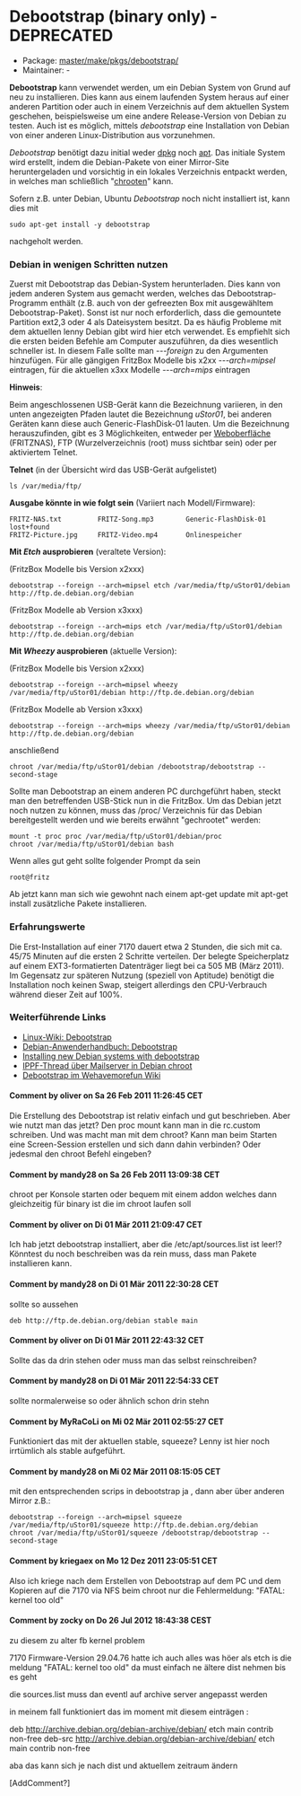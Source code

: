 # Debootstrap (binary only) - DEPRECATED
 - Package: [master/make/pkgs/debootstrap/](https://github.com/Freetz-NG/freetz-ng/tree/master/make/pkgs/debootstrap/)
 - Maintainer: -

**Debootstrap** kann verwendet werden, um ein Debian System von Grund
auf neu zu installieren. Dies kann aus einem laufenden System heraus auf
einer anderen Partition oder auch in einem Verzeichnis auf dem aktuellen
System geschehen, beispielsweise um eine andere Release-Version von
Debian zu testen. Auch ist es möglich, mittels *debootstrap* eine
Installation von Debian von einer anderen Linux-Distribution aus
vorzunehmen.

*Debootstrap* benötigt dazu initial weder
[dpkg](http://de.wikipedia.org/wiki/Debian_Package_Manager)
noch
[apt](http://de.wikipedia.org/wiki/Advanced_Packaging_Tool).
Das initiale System wird erstellt, indem die Debian-Pakete von einer
Mirror-Site heruntergeladen und vorsichtig in ein lokales Verzeichnis
entpackt werden, in welches man schließlich
"[chrooten](http://de.wikipedia.org/wiki/Chroot)"
kann.

Sofern z.B. unter Debian, Ubuntu *Debootstrap* noch nicht installiert
ist, kann dies mit

```
sudo apt-get install -y debootstrap
```

nachgeholt werden.

### Debian in wenigen Schritten nutzen

Zuerst mit Debootstrap das Debian-System herunterladen. Dies kann von
jedem anderen System aus gemacht werden, welches das
Debootstrap-Programm enthält (z.B. auch von der gefreezten Box mit
ausgewähltem Debootstrap-Paket). Sonst ist nur noch erforderlich, dass
die gemountete Partition ext2,3 oder 4 als Dateisystem besitzt. Da es
häufig Probleme mit dem aktuellen lenny Debian gibt wird hier etch
verwendet. Es empfiehlt sich die ersten beiden Befehle am Computer
auszuführen, da dies wesentlich schneller ist. In diesem Falle sollte
man *---foreign* zu den Argumenten hinzufügen. Für alle gängigen
FritzBox Modelle bis x2xx *---arch=mipsel* eintragen, für die aktuellen
x3xx Modelle *---arch=mips* eintragen

**Hinweis**:

Beim angeschlossenen USB-Gerät kann die Bezeichnung variieren, in den
unten angezeigten Pfaden lautet die Bezeichnung *uStor01*, bei anderen
Geräten kann diese auch Generic-FlashDisk-01 lauten. Um die Bezeichnung
herauszufinden, gibt es 3 Möglichkeiten, entweder per
[Weboberfläche](http://192.168.178.1/nas/index.lua)
(FRITZNAS), FTP (Wurzelverzeichnis (root) muss sichtbar sein) oder per
aktiviertem Telnet.

**Telnet** (in der Übersicht wird das USB-Gerät aufgelistet)

```
ls /var/media/ftp/
```

**Ausgabe könnte in wie folgt sein** (Variiert nach Modell/Firmware):

```
FRITZ-NAS.txt         FRITZ-Song.mp3        Generic-FlashDisk-01  lost+found
FRITZ-Picture.jpg     FRITZ-Video.mp4       Onlinespeicher
```

**Mit *Etch* ausprobieren** (veraltete Version):

(FritzBox Modelle bis Version x2xxx)

```
debootstrap --foreign --arch=mipsel etch /var/media/ftp/uStor01/debian http://ftp.de.debian.org/debian
```

(FritzBox Modelle ab Version x3xxx)

```
debootstrap --foreign --arch=mips etch /var/media/ftp/uStor01/debian http://ftp.de.debian.org/debian
```

**Mit *Wheezy* ausprobieren** (aktuelle Version):

(FritzBox Modelle bis Version x2xxx)

```
debootstrap --foreign --arch=mipsel wheezy /var/media/ftp/uStor01/debian http://ftp.de.debian.org/debian
```

(FritzBox Modelle ab Version x3xxx)

```
debootstrap --foreign --arch=mips wheezy /var/media/ftp/uStor01/debian http://ftp.de.debian.org/debian
```

anschließend

```
chroot /var/media/ftp/uStor01/debian /debootstrap/debootstrap --second-stage
```

Sollte man Debootstrap an einem anderen PC durchgeführt haben, steckt
man den betreffenden USB-Stick nun in die FritzBox. Um das Debian jetzt
noch nutzen zu können, muss das /proc/ Verzeichnis für das Debian
bereitgestellt werden und wie bereits erwähnt "gechrootet" werden:

```
mount -t proc proc /var/media/ftp/uStor01/debian/proc
chroot /var/media/ftp/uStor01/debian bash
```

Wenn alles gut geht sollte folgender Prompt da sein

```
root@fritz
```

Ab jetzt kann man sich wie gewohnt nach einem apt-get update mit apt-get
install zusätzliche Pakete installieren.

### Erfahrungswerte

Die Erst-Installation auf einer 7170 dauert etwa 2 Stunden, die sich mit
ca. 45/75 Minuten auf die ersten 2 Schritte verteilen. Der belegte
Speicherplatz auf einem EXT3-formatierten Datenträger liegt bei ca 505
MB (März 2011). Im Gegensatz zur späteren Nutzung (speziell von
Aptitude) benötigt die Installation noch keinen Swap, steigert
allerdings den CPU-Verbrauch während dieser Zeit auf 100%.

### Weiterführende Links

-   [Linux-Wiki:
    Debootstrap](http://www.linuxwiki.de/debootstrap)
-   [Debian-Anwenderhandbuch:
    Debootstrap](http://debiananwenderhandbuch.de/debootstrap.html)
-   [Installing new Debian systems with
    debootstrap](http://www.debian-administration.org/articles/426)
-   [IPPF-Thread über Mailserver in Debian
    chroot](http://www.ip-phone-forum.de/showthread.php?t=169744)
-   [Debootstrap im Wehavemorefun
    Wiki](http://wehavemorefun.de/fritzbox/index.php/Debootstrap)

#### Comment by oliver on Sa 26 Feb 2011 11:26:45 CET

Die Erstellung des Debootstrap ist relativ einfach und gut beschrieben.
Aber wie nutzt man das jetzt? Den proc mount kann man in die rc.custom
schreiben. Und was macht man mit dem chroot? Kann man beim Starten eine
Screen-Session erstellen und sich dann dahin verbinden? Oder jedesmal
den chroot Befehl eingeben?

#### Comment by mandy28 on Sa 26 Feb 2011 13:09:38 CET

chroot per Konsole starten oder bequem mit einem addon welches dann
gleichzeitig für binary ist die im chroot laufen soll

#### Comment by oliver on Di 01 Mär 2011 21:09:47 CET

Ich hab jetzt debootstrap installiert, aber die /etc/apt/sources.list
ist leer!? Könntest du noch beschreiben was da rein muss, dass man
Pakete installieren kann.

#### Comment by mandy28 on Di 01 Mär 2011 22:30:28 CET

sollte so aussehen

```
deb http://ftp.de.debian.org/debian stable main
```

#### Comment by oliver on Di 01 Mär 2011 22:43:32 CET

Sollte das da drin stehen oder muss man das selbst reinschreiben?

#### Comment by mandy28 on Di 01 Mär 2011 22:54:33 CET

sollte normalerweise so oder ähnlich schon drin stehn

#### Comment by MyRaCoLi on Mi 02 Mär 2011 02:55:27 CET

Funktioniert das mit der aktuellen stable, squeeze? Lenny ist hier noch
irrtümlich als stable aufgeführt.

#### Comment by mandy28 on Mi 02 Mär 2011 08:15:05 CET

mit den entsprechenden scrips in debootstrap ja , dann aber über anderen
Mirror z.B.:

```
debootstrap --foreign --arch=mipsel squeeze /var/media/ftp/uStor01/squeeze http://ftp.de.debian.org/debian
chroot /var/media/ftp/uStor01/squeeze /debootstrap/debootstrap --second-stage
```

#### Comment by kriegaex on Mo 12 Dez 2011 23:05:51 CET

Also ich kriege nach dem Erstellen von Debootstrap auf dem PC und dem
Kopieren auf die 7170 via NFS beim chroot nur die Fehlermeldung:
"FATAL: kernel too old"

#### Comment by zocky on Do 26 Jul 2012 18:43:38 CEST

zu diesem zu alter fb kernel problem

7170 Firmware-Version 29.04.76 hatte ich auch alles was höer als etch is
die meldung "FATAL: kernel too old" da must einfach ne ältere dist
nehmen bis es geht

die sources.list muss dan eventl auf archive server angepasst werden

in meinem fall funktioniert das im moment mit diesem einträgen :

deb http://archive.debian.org/debian-archive/debian/ etch main contrib
non-free
deb-src http://archive.debian.org/debian-archive/debian/ etch main
contrib non-free

aba das kann sich je nach dist und aktuellem zeitraum ändern

[AddComment?]

